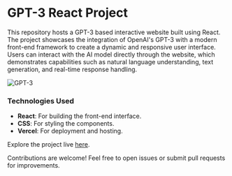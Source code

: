 # GPT-3 React Project

This repository hosts a GPT-3 based interactive website built using React. The project showcases the integration of OpenAI's GPT-3 with a modern front-end framework to create a dynamic and responsive user interface. Users can interact with the AI model directly through the website, which demonstrates capabilities such as natural language understanding, text generation, and real-time response handling.


![GPT-3](https://github.com/awahabt/GPT3-App/assets/133004396/a14d7eba-db57-4176-8792-af1677bcff26)


 
### Technologies Used
- **React**: For building the front-end interface.
- **CSS**: For styling the components.
- **Vercel**: For deployment and hosting.

Explore the project live [here](https://gpt-3react-proj-abdul-wahab-tahirs-projects.vercel.app/).


Contributions are welcome! Feel free to open issues or submit pull requests for improvements.
